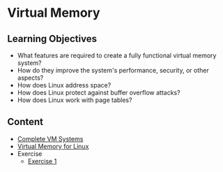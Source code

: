 # Virtual Memory
## Learning Objectives
- What features are required to create a fully functional virtual memory system?
- How do they improve the system's performance, security, or other aspects?
- How does Linux address space?
- How does Linux protect against buffer overflow attacks?
- How does Linux work with page tables?

## Content
- [Complete VM Systems](./Complete_VM_Systems/README.md)
- [Virtual Memory for Linux](./Virtual_Memory_for_Linux/README.md)
- Exercise
    - [Exercise 1](./EXAM/Exervise-1.md)

